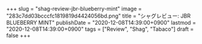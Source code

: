 +++
slug = "shag-review-jbr-blueberry-mint"
image = "283c7dd03bcccfc1819819d4424056bd.png"
title = "シャグレビュー: JBR BLUEBERRY MINT"
publishDate = "2020-12-08T14:39:00+0900"
lastmod = "2020-12-08T14:39:00+0900"
tags = ["Review", "Shag", "Tabaco"]
draft = false
+++
